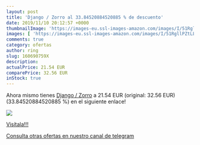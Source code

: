 ```yaml
---
layout: post
title: 'Django / Zorro al 33.84520884520885 % de descuento'
date: 2019/11/10 20:12:57 +0000
thumbnailImage: 'https://images-eu.ssl-images-amazon.com/images/I/51RgllPZtLL._SL200_.jpg'
images: [ 'https://images-eu.ssl-images-amazon.com/images/I/51RgllPZtLL._SL200_.jpg' ]
comments: true
category: ofertas
author: ring
slug: 160690759X
description:
actualPrice: 21.54 EUR
comparePrice: 32.56 EUR
inStock: true
---
```


Ahora mismo tienes [Django / Zorro](https://www.amazon.com/dp/160690759X/?tag=redken08-20) a 21.54 EUR (original: 32.56 EUR) (33.84520884520885 %) en el siguiente enlace!

[![](https://images-eu.ssl-images-amazon.com/images/I/51RgllPZtLL._SL200_.jpg)](https://www.amazon.com/dp/160690759X/?tag=redken08-20)

[Visítala!!!](https://www.amazon.com/dp/160690759X/?tag=redken08-20)

[Consulta otras ofertas en nuestro canal de telegram](https://t.me/s/ofertas25)
